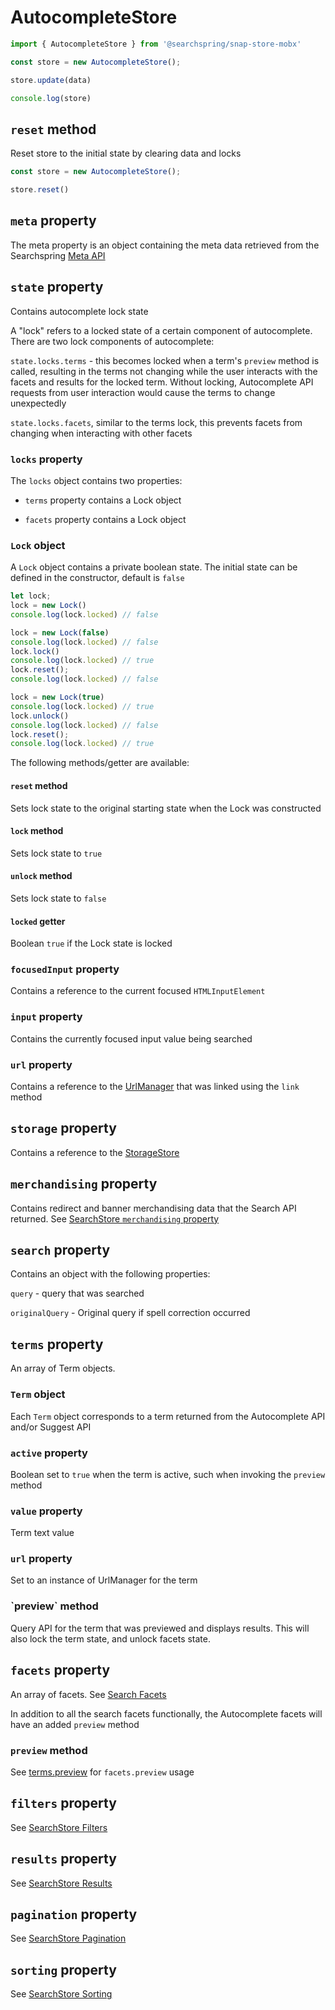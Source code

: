 # AutocompleteStore

```typescript
import { AutocompleteStore } from '@searchspring/snap-store-mobx'

const store = new AutocompleteStore();

store.update(data)

console.log(store)
```

## `reset` method
Reset store to the initial state by clearing data and locks

```typescript
const store = new AutocompleteStore();

store.reset()
```

## `meta` property
The meta property is an object containing the meta data retrieved from the Searchspring [Meta API](http://snapi.kube.searchspring.io/api/v1/#tag/Meta)

## `state` property
Contains autocomplete lock state

A "lock" refers to a locked state of a certain component of autocomplete. There are two lock components of autocomplete:

`state.locks.terms` - this becomes locked when a term's `preview` method is called, resulting in the terms not changing while the user interacts with the facets and results for the locked term. Without locking, Autocomplete API requests from user interaction would cause the terms to change unexpectedly

`state.locks.facets`, similar to the terms lock, this prevents facets from changing when interacting with other facets

<!-- TODO: explain locks better? -->


### `locks` property
The `locks` object contains two properties:

- `terms` property contains a Lock object

- `facets` property contains a Lock object

### `Lock` object
A `Lock` object contains a private boolean state. The initial state can be defined in the constructor, default is `false`

```typescript
let lock;
lock = new Lock()
console.log(lock.locked) // false

lock = new Lock(false)
console.log(lock.locked) // false
lock.lock()
console.log(lock.locked) // true
lock.reset();
console.log(lock.locked) // false

lock = new Lock(true)
console.log(lock.locked) // true
lock.unlock()
console.log(lock.locked) // false
lock.reset();
console.log(lock.locked) // true
```

The following methods/getter are available:

#### `reset` method
Sets lock state to the original starting state when the Lock was constructed

#### `lock` method
Sets lock state to `true`

#### `unlock` method
Sets lock state to `false`

#### `locked` getter
Boolean `true` if the Lock state is locked

### `focusedInput` property
Contains a reference to the current focused `HTMLInputElement`

### `input` property
Contains the currently focused input value being searched

### `url` property
Contains a reference to the [UrlManager](../snap-url-manager) that was linked using the `link` method

## `storage` property
Contains a reference to the [StorageStore](#StorageStore)

<!-- TODO: update link -->

## `merchandising` property
Contains redirect and banner merchandising data that the Search API returned. See [SearchStore `merchandising` property](#SearchStoreMerchandising)

## `search` property
Contains an object with the following properties:

`query` - query that was searched

`originalQuery` - Original query if spell correction occurred

## `terms` property
An array of Term objects.

### `Term` object
Each `Term` object corresponds to a term returned from the Autocomplete API and/or Suggest API

### `active` property
Boolean set to `true` when the term is active, such when invoking the `preview` method

### `value` property
Term text value

### `url` property
Set to an instance of UrlManager for the term

<h3 id="AutocompletePreview">`preview` method</h3>

Query API for the term that was previewed and displays results.
This will also lock the term state, and unlock facets state. 


## `facets` property
An array of facets. See [Search Facets](#SearchFacets)

In addition to all the search facets functionally, the Autocomplete facets will have an added `preview` method

### `preview` method
See [terms.preview](#AutocompletePreview) for `facets.preview` usage


## `filters` property
See [SearchStore Filters](#SearchStoreFilters)

## `results` property
See [SearchStore Results](#SearchStoreResults)

## `pagination` property
See [SearchStore Pagination](#SearchStorePagination)

## `sorting` property
See [SearchStore Sorting](#SearchStoreSorting)